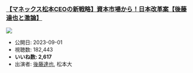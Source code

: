 ### [【マネックス松本CEOの新戦略】資本市場から！日本改革案【後藤達也と激論】](https://www.youtube.com/watch?v=FQpEEB2KNr8)
[![](https://img.youtube.com/vi/FQpEEB2KNr8/sddefault.jpg)](https://www.youtube.com/watch?v=FQpEEB2KNr8)
-   公開日: 2023-09-01
-   視聴数: 182,443
-   **いいね数: 2,617**
-   出演者: [後藤達也](/rehacq_fan/people/後藤達也 "wikilink"), 松本大
